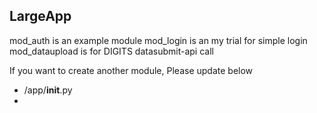 ## LargeApp

mod_auth is an example module
mod_login is an my trial for simple login
mod_dataupload is for DIGITS datasubmit-api call

If you want to create another module, Please update below

- /app/__init__.py 
- 
